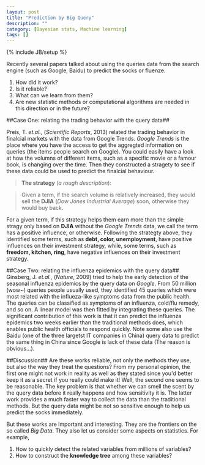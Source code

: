 ```yaml
---
layout: post
title: "Prediction by Big Query"
description: ""
category: [Bayesian stats, Machine learning]
tags: []
---
```

{% include JB/setup %}

Recently several papers talked about using the queries data from the search engine (such as Google, Baidu) to predict the socks or fluenze.

1. How did it work?
2. Is it reliable?
3. What can we learn from them?
4. Are new statistic methods or computational algorithms are needed in this direction or in the future?

##Case One: relating the trading behavior with the query data##

Preis, T. _et.al.,_ (_Scientific Reports_, 2013) related the trading behavior in finalcial markets with the data from Google Trends. *Google Trends* is the place where you have the access to get the aggregted information on queries (the items people search on Google). You could easily have a look at how the volumns of different items, such as a specific movie or a famour book, is changing over the time. Then they constructed a stragety to see if these data could be used to predict the finalcial behaviour. 

> **The strategy** (_a rough description_):  
<!--- > Identify the terms with either positve or negative correlations with the changes of stock price. -->
> Given a term, if the search volume is relatively increased, they would sell the **DJIA** (*Dow Jones Industrial Average*) soon, otherwise they would buy back.

For a given term, if this strategy helps them earn more than the simple stragy only based on **DJIA** without the *Google Trends* data, we call the term has a positive influence, or otherwise. Following the strategty above, they identified  some terms, such as **debt, color, unemployment**, have positive influences on their investment strategy, while, some terms, such as **freedom, kitchen, ring**, have negative influences on their investment strategy.

##Case Two: relating the influenza epidemics with the query data##
Ginsberg, J. _et.al.,_ (_Nature_, 2009) tried to help the early detection of the seasonal influenza epidemics by the query data on *Google*. From 50 million (wow~) queries people usually used, they identified 45 queries which were most related with the influeza-like symptoms data from the public health. The queries can be classified as symptoms of an influenza, cold/flu remedy, and so on. A linear model was then fitted by integrating these queries.  The significant contribution of this work is that it can predict the influenza epidemics two weeks earlier than the traditional methods does, which enables public health officials to respond quickly. Note some also use the Baidu (one of the three largetst IT companies in China) query data to predict the same thing in China since Google is lack of these data (The reason is obvious...). 

##Discussion##
Are these works reliable, not only the methods they use, but also the way they treat the questions? From my personal opinion, the first one might not work in reality as well as they stated since you'd better keep it as a secret if you really could make it! Well, the second one seems to be reasonable. The key problem is that whether we can smell the scent by the query data before it really happens and how sensitivity it is. The latter work provides a much faster way to collect the data than the traditional methods. But the query data might be not so sensitive enough to help us predict the socks immediately.

But these works are important and interesting. They are the frontiers on the so called *Big Data*. They also let us consider some aspects on statistics. For example,

1. How to quickly detect the related variables from millions of variables?  
2. How to construct the **knowledge tree** among these variables?  




